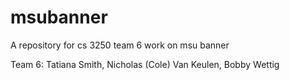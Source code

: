 # msubanner
A repository for cs 3250 team 6 work on msu banner

Team 6:
Tatiana Smith,
Nicholas (Cole) Van Keulen,
Bobby Wettig
